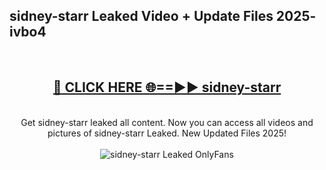 <h2>sidney-starr Leaked Video + Update Files 2025- ivbo4</h2>
<br>
<div align="center">
<h2><a href="https://libra.edu.pl?sidney-starr" rel="nofollow">🔴 CLICK HERE 🌐==►► sidney-starr</a></h2>
<br>
Get sidney-starr leaked all content. Now you can access all videos and pictures of sidney-starr Leaked. New Updated Files 2025!
<br>
<br>
<a href="https://libra.edu.pl?sidney-starr" rel="nofollow" data-target="animated-image.originalLink"><img src="https://i.ibb.co.com/WyWwxjT/player-gif2.gif" alt="sidney-starr Leaked OnlyFans" style="max-width: 100%; display: inline-block;" data-target="animated-image.originalImage"></a>
</div>
<br>